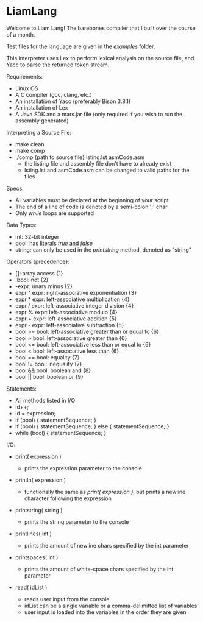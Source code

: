 # LiamLang

Welcome to Liam Lang! The barebones compiler that I built over the course of a month.

Test files for the language are given in the *examples* folder.

This interpreter uses Lex to perform lexical analysis on the source file, and Yacc to parse the returned token stream.


Requirements:
  - Linux OS
  - A C compiler (gcc, clang, etc.)
  - An installation of Yacc (preferably Bison 3.8.1)
  - An installation of Lex
  - A Java SDK and a mars.jar file (only required if you wish to run the assembly generated)



Interpreting a Source File:
  - make clean
  - make comp
  - ./comp {path to source file} lsting.lst asmCode.asm
    - the listing file and assembly file don't have to already exist
    - lsting.lst and asmCode.asm can be changed to valid paths for the files



Specs:
  - All variables must be declared at the beginning of your script
  - The end of a line of code is denoted by a semi-colon ';' char
  - Only *while* loops are supported


Data Types:
  - int: 32-bit integer
  - bool: has literals *true* and *false*
  - string: can only be used in the *printstring* method, denoted as "string"



Operators {precedence}:
  - \[]:          array access                               {1}
  - !bool:        not                                        {2}
  - -expr:        unary minus                                {2}
  - expr ^ expr:  right-associative exponentiation           {3}
  - expr * expr:  left-associative multiplication            {4}
  - expr / expr:  left-associative integer division          {4}
  - expr % expr:  left-associative modulo                    {4}
  - expr + expr:  left-associative addition                  {5}
  - expr - expr:  left-associative subtraction               {5}
  - bool >= bool: left-associative greater than or equal to  {6}
  - bool > bool:  left-associative greater than              {6}
  - bool <= bool: left-associative less than or equal to     {6}
  - bool < bool:  left-associative less than                 {6}
  - bool == bool: equality                                   {7}
  - bool != bool: inequality                                 {7}
  - bool && bool: boolean and                                {8}
  - bool || bool: boolean or                                 {9}



Statements:
  - All methods listed in I/O
  - id++;
  - id = expression;
  - if (bool) { statementSequence; }
  - if (bool) { statementSequence; } else { statementSequence; }
  - while (bool) { statementSequence; }



I/O:
  - print( expression )
    - prints the expression parameter to the console
  
  
  - println( expression )
    - functionally the same as *print( expression )*, but prints a newline character following the expression


  - printstring( string )
    - prints the string parameter to the console
    
    
  - printlines( int )
    - prints the amount of newline chars specified by the int parameter
    
    
  - printspaces( int )
    - prints the amount of white-space chars specified by the int parameter


  - read( idList )
    - reads user input from the console
    - idList can be a single variable or a comma-delimitted list of variables
    - user input is loaded into the variables in the order they are given
